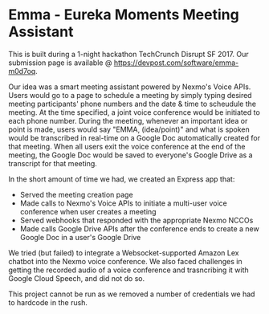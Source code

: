 # Emma - Eureka Moments Meeting Assistant

This is built during a 1-night hackathon TechCrunch Disrupt SF 2017. Our submission page is available @ https://devpost.com/software/emma-m0d7oq.

Our idea was a smart meeting assistant powered by Nexmo's Voice APIs. Users would go to a page to schedule a meeting by simply typing desired meeting participants' phone numbers and the date & time to scheudule the meeting. At the time specified, a joint voice conference would be initiated to each phone number. During the meeting, whenever an important idea or point is made, users would say "EMMA, (idea/point)" and what is spoken would be transcribed in real-time on a Google Doc automatically created for that meeting. When all users exit the voice conference at the end of the meeting, the Google Doc would be saved to everyone's Google Drive as a transcript for that meeting.

In the short amount of time we had, we created an Express app that:
  - Served the meeting creation page
  - Made calls to Nexmo's Voice APIs to initiate a multi-user voice conference when user creates a meeting
  - Served webhooks that responded with the appropriate Nexmo NCCOs
  - Made calls Google Drive APIs after the conference ends to create a new Google Doc in a user's Google Drive

We tried (but failed) to integrate a Websocket-supported Amazon Lex chatbot into the Nexmo voice conference. We also faced challenges in getting the recorded audio of a voice conference and trasncribing it with Google Cloud Speech, and did not do so.

This project cannot be run as we removed a number of credentials we had to hardcode in the rush.
